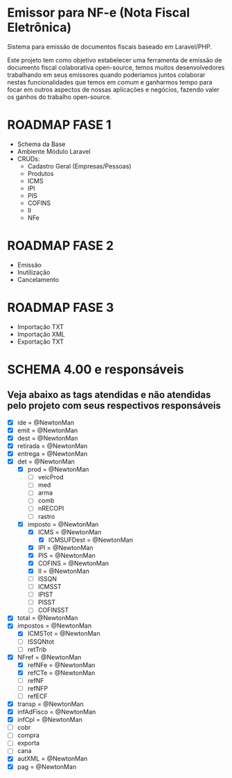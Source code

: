 # Emissor para NF-e (Nota Fiscal Eletrônica)
Sistema para emissão de documentos fiscais baseado em Laravel/PHP.

Este projeto tem como objetivo estabelecer uma ferramenta de emissão de documento fiscal colaborativa open-source, temos muitos desenvolvedores trabalhando em seus emissores quando poderiamos juntos colaborar nestas funcionalidades que temos em comum e ganharmos tempo para focar em outros aspectos de nossas aplicações e negócios, fazendo valer os ganhos do trabalho open-source.

# ROADMAP FASE 1
 - Schema da Base
 - Ambiente Módulo Laravel
 - CRUDs:
    - Cadastro Geral (Empresas/Pessoas)
    - Produtos
    - ICMS
    - IPI
    - PIS
    - COFINS
    - II
    - NFe

# ROADMAP FASE 2
 - Emissão
 - Inutilização
 - Cancelamento

# ROADMAP FASE 3
 - Importação TXT
 - Importação XML
 - Exportação TXT

# SCHEMA 4.00 e responsáveis
## Veja abaixo as tags atendidas e não atendidas pelo projeto com seus respectivos responsáveis
- [x] ide = @NewtonMan
- [x] emit = @NewtonMan
- [x] dest = @NewtonMan
- [x] retirada = @NewtonMan
- [x] entrega = @NewtonMan
- [x] det = @NewtonMan
    - [x] prod = @NewtonMan
        - [ ] veicProd
        - [ ] med
        - [ ] arma
        - [ ] comb
        - [ ] nRECOPI
        - [ ] rastro
    - [x] imposto = @NewtonMan
        - [x] ICMS = @NewtonMan
            - [x] ICMSUFDest = @NewtonMan
        - [x] IPI = @NewtonMan
        - [x] PIS = @NewtonMan
        - [x] COFINS = @NewtonMan
        - [x] II = @NewtonMan
        - [ ] ISSQN
        - [ ] ICMSST
        - [ ] IPIST
        - [ ] PISST
        - [ ] COFINSST
- [x] total = @NewtonMan
- [x] impostos = @NewtonMan
    - [x] ICMSTot = @NewtonMan
    - [ ] ISSQNtot
    - [ ] retTrib
- [x] NFref = @NewtonMan
    - [x] refNFe = @NewtonMan
    - [x] refCTe = @NewtonMan
    - [ ] refNF
    - [ ] refNFP
    - [ ] refECF
- [x] transp = @NewtonMan
- [x] infAdFisco = @NewtonMan
- [x] infCpl = @NewtonMan
- [ ] cobr
- [ ] compra
- [ ] exporta
- [ ] cana
- [x] autXML = @NewtonMan
- [x] pag = @NewtonMan
